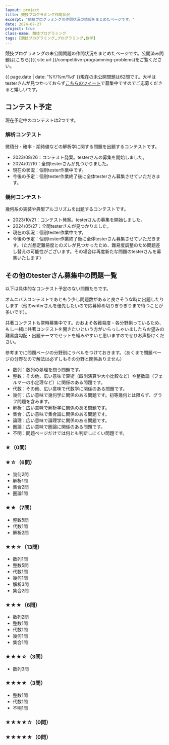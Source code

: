 ```yaml
---
layout: project
title: 競技プログラミング作問状況
excerpt: "競技プログラミングの作問状況の情報をまとめたページです。"
date: 2024-07-27
project: true
class-name: 競技プログラミング
tags: [競技プログラミング,プログラミング,数学]
---
```


競技プログラミングの未公開問題の作問状況をまとめたページです。公開済み問題は[こちら]({{ site.url }}/competitive-programming-problems)をご覧ください。

{{ page.date | date: '%Y/%m/%d' }}現在の未公開問題は62問です。大半はtesterさんが見つかっておらず[こちらのツイート](https://twitter.com/non_archimedean/status/1810623222880362726)で募集中ですのでご応募くださると嬉しいです。

## コンテスト予定

現在予定中のコンテストは2つです。

### 解析コンテスト

微積分・確率・期待値などの解析学に関する問題を出題するコンテストです。

* 2023/08/26：コンテスト発案。testerさんの募集を開始しました。
* 2024/02/10：全問testerさんが見つかりました。
* 現在の状況：個別tester作業中です。
* 今後の予定：個別tester作業終了後に全体testerさん募集させていただきます。

### 幾何コンテスト

幾何系の実装や典型アルゴリズムを出題するコンテストです。

* 2023/10/21：コンテスト発案。testerさんの募集を開始しました。
* 2024/05/27：全問testerさんが見つかりました。
* 現在の状況：個別tester作業中です。
* 今後の予定：個別tester作業終了後に全体testerさん募集させていただきます。（ただ想定難易度とのズレが見つかったため、難易度調整のため問題差し替えの可能性がございます。その場合は再度新たな問題のtesterさんを募集いたします）


## その他のtesterさん募集中の問題一覧

以下は具体的なコンテスト予定のない問題たちです。

オムニバスコンテストであともう少し問題数があると良さそうな時に出題したりします（他のwriterさんを優先したいので応募締め切りぎりぎりまで待つことが多いです）。

共著コンテストも常時募集中です。おおよそ各難易度・各分野揃っているため、もし一緒に共著コンテストを開きたいという方がいらっしゃいましたらお望みの難易度勾配・出題テーマでセットを組みやすいと思いますのでぜひお声掛けください。

参考までに問題ページの分野別にラベルをつけておきます。（あくまで問題ページの分野なので解法は必ずしもその分野と関係ありません）
* 数列：数列の処理を問う問題です。
* 整数：その他、広い意味で算術（四則演算や大小比較など）や整数論（フェルマーの小定理など）に関係のある問題です。
* 代数：その他、広い意味で代数学に関係のある問題です。
* 幾何：広い意味で幾何学に関係のある問題です。初等幾何とは限らず、グラフ問題を含みます。
* 解析：広い意味で解析学に関係のある問題です。
* 集合：広い意味で集合論に関係のある問題です。
* 論理：広い意味で論理学に関係のある問題です。
* 圏論：広い意味で圏論に関係のある問題です。
* 不明：問題ページだけでは何とも判断しにくい問題です。

### ★（0問）

### ★☆（6問）
* 幾何2問
* 解析1問
* 集合2問
* 圏論1問

### ★★（7問）
* 整数5問
* 代数1問
* 解析2問

### ★★☆（13問）
* 数列1問
* 整数5問
* 代数1問
* 幾何1問
* 解析3問
* 集合2問

### ★★★（6問）
* 数列2問
* 整数1問
* 代数1問
* 幾何1問
* 集合1問

### ★★★☆（3問）
* 数列3問

### ★★★★（3問）
* 整数1問
* 代数1問
* 不明1問

### ★★★★☆（0問）

### ★★★★★（0問）


